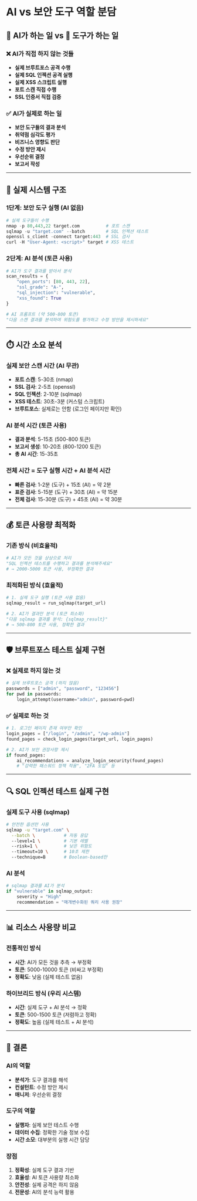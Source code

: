 # AI vs 보안 도구 역할 분담

## 🤖 AI가 하는 일 vs 🔧 도구가 하는 일

### ❌ AI가 직접 하지 않는 것들
- **실제 브루트포스 공격 수행**
- **실제 SQL 인젝션 공격 실행**  
- **실제 XSS 스크립트 실행**
- **포트 스캔 직접 수행**
- **SSL 인증서 직접 검증**

### ✅ AI가 실제로 하는 일
- **보안 도구들의 결과 분석**
- **취약점 심각도 평가**
- **비즈니스 영향도 판단**
- **수정 방안 제시**
- **우선순위 결정**
- **보고서 작성**

---

## 🔧 실제 시스템 구조

### 1단계: 보안 도구 실행 (AI 없음)
```python
# 실제 도구들이 수행
nmap -p 80,443,22 target.com          # 포트 스캔
sqlmap -u "target.com" --batch        # SQL 인젝션 테스트
openssl s_client -connect target:443  # SSL 검사
curl -H "User-Agent: <script>" target # XSS 테스트
```

### 2단계: AI 분석 (토큰 사용)
```python
# AI가 도구 결과를 받아서 분석
scan_results = {
    "open_ports": [80, 443, 22],
    "ssl_grade": "A-",
    "sql_injection": "vulnerable",
    "xss_found": True
}

# AI 프롬프트 (약 500-800 토큰)
"다음 스캔 결과를 분석하여 위험도를 평가하고 수정 방안을 제시하세요"
```

---

## ⏱️ 시간 소요 분석

### 실제 보안 스캔 시간 (AI 무관)
- **포트 스캔**: 5-30초 (nmap)
- **SSL 검사**: 2-5초 (openssl)
- **SQL 인젝션**: 2-10분 (sqlmap)
- **XSS 테스트**: 30초-3분 (커스텀 스크립트)
- **브루트포스**: 실제로는 안함 (로그인 페이지만 확인)

### AI 분석 시간 (토큰 사용)
- **결과 분석**: 5-15초 (500-800 토큰)
- **보고서 생성**: 10-20초 (800-1200 토큰)
- **총 AI 시간**: 15-35초

### 전체 시간 = 도구 실행 시간 + AI 분석 시간
- **빠른 검사**: 1-2분 (도구) + 15초 (AI) = 약 2분
- **표준 검사**: 5-15분 (도구) + 30초 (AI) = 약 15분
- **전체 검사**: 15-30분 (도구) + 45초 (AI) = 약 30분

---

## 💰 토큰 사용량 최적화

### 기존 방식 (비효율적)
```python
# AI가 모든 것을 상상으로 처리
"SQL 인젝션 테스트를 수행하고 결과를 분석해주세요"
# → 2000-5000 토큰 사용, 부정확한 결과
```

### 최적화된 방식 (효율적)
```python
# 1. 실제 도구 실행 (토큰 사용 없음)
sqlmap_result = run_sqlmap(target_url)

# 2. AI가 결과만 분석 (토큰 최소화)
"다음 sqlmap 결과를 분석: {sqlmap_result}"
# → 500-800 토큰 사용, 정확한 결과
```

---

## 🛡️ 브루트포스 테스트 실제 구현

### ❌ 실제로 하지 않는 것
```python
# 실제 브루트포스 공격 (하지 않음)
passwords = ["admin", "password", "123456"]
for pwd in passwords:
    login_attempt(username="admin", password=pwd)
```

### ✅ 실제로 하는 것
```python
# 1. 로그인 페이지 존재 여부만 확인
login_pages = ["/login", "/admin", "/wp-admin"]
found_pages = check_login_pages(target_url, login_pages)

# 2. AI가 보안 권장사항 제시
if found_pages:
    ai_recommendations = analyze_login_security(found_pages)
    # "강력한 패스워드 정책 적용", "2FA 도입" 등
```

---

## 🔍 SQL 인젝션 테스트 실제 구현

### 실제 도구 사용 (sqlmap)
```bash
# 안전한 옵션만 사용
sqlmap -u "target.com" \
  --batch \           # 자동 응답
  --level=1 \         # 기본 레벨
  --risk=1 \          # 낮은 위험도
  --timeout=10 \      # 10초 제한
  --technique=B       # Boolean-based만
```

### AI 분석
```python
# sqlmap 결과를 AI가 분석
if "vulnerable" in sqlmap_output:
    severity = "High"
    recommendation = "매개변수화된 쿼리 사용 권장"
```

---

## 📊 리소스 사용량 비교

### 전통적인 방식
- **시간**: AI가 모든 것을 추측 → 부정확
- **토큰**: 5000-10000 토큰 (비싸고 부정확)
- **정확도**: 낮음 (실제 테스트 없음)

### 하이브리드 방식 (우리 시스템)
- **시간**: 실제 도구 + AI 분석 → 정확
- **토큰**: 500-1500 토큰 (저렴하고 정확)
- **정확도**: 높음 (실제 테스트 + AI 분석)

---

## 🎯 결론

### AI의 역할
- **분석가**: 도구 결과를 해석
- **컨설턴트**: 수정 방안 제시  
- **매니저**: 우선순위 결정

### 도구의 역할
- **실행자**: 실제 보안 테스트 수행
- **데이터 수집**: 정확한 기술 정보 수집
- **시간 소모**: 대부분의 실행 시간 담당

### 장점
1. **정확성**: 실제 도구 결과 기반
2. **효율성**: AI 토큰 사용량 최소화
3. **안전성**: 실제 공격은 하지 않음
4. **전문성**: AI의 분석 능력 활용